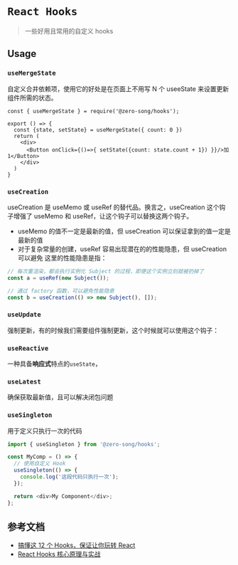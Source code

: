 # `React Hooks`

> 一些好用且常用的自定义 hooks

## Usage

### `useMergeState`

自定义合并依赖项，使用它的好处是在页面上不用写 N 个 useeState 来设置更新组件所需的状态。

```tsx
const { useMergeState } = require('@zero-song/hooks');

export () => {
  const {state, setState} = useMergeState({ count: 0 })
  return (
    <div>
      <Button onClick={()=>{ setState({count: state.count + 1}) }}/>加1</Button>
    </div>
  )
}
```

### `useCreation`

useCreation 是 useMemo 或 useRef 的替代品。换言之，useCreation 这个钩子增强了 useMemo 和 useRef，让这个钩子可以替换这两个钩子。

- useMemo 的值不一定是最新的值，但 useCreation 可以保证拿到的值一定是最新的值
- 对于复杂常量的创建，useRef 容易出现潜在的的性能隐患，但 useCreation 可以避免
  这里的性能隐患是指：

```ts
// 每次重渲染，都会执行实例化 Subject 的过程，即便这个实例立刻就被扔掉了
const a = useRef(new Subject());

// 通过 factory 函数，可以避免性能隐患
const b = useCreation(() => new Subject(), []);
```

### `useUpdate`

强制更新，有的时候我们需要组件强制更新，这个时候就可以使用这个钩子：

### `useReactive`

一种具备**响应式**特点的`useState`，

### `useLatest`

确保获取最新值，且可以解决闭包问题

### `useSingleton`

用于定义只执行一次的代码

```ts
import { useSingleton } from '@zero-song/hooks';

const MyComp = () => {
  // 使用自定义 Hook
  useSingleton(() => {
    console.log('这段代码只执行一次');
  });

  return <div>My Component</div>;
};
```

## 参考文档

- [搞懂这 12 个 Hooks，保证让你玩转 React](https://juejin.cn/post/7101486767336849421)
- [React Hooks 核心原理与实战](https://time.geekbang.org/column/intro/100079901?tab=catalog)
